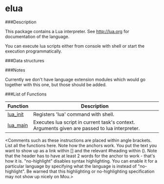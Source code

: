 # elua


###Description

This package contains a Lua interpreter. See http://lua.org for documentation of the language.

You can execute lua scripts either from console with shell or start the execution programmatically.

###Data structures

###Notes

Currently we don't have language extension modules which would go together with this one, but those should be added.

###List of Functions

| Function | Description |
|---------|-------------|
| [lua_init](lua_init.md) | Registers 'lua' command with shell. |
| [lua_main](lua_main.md) | Executes lua script in current task's context. Arguments given are passed to lua interpreter. |

<Comments such as these instructions are placed within angle brackets. List all the functions here. Note how the anchors work. You put the text you want to show up as a link within [] and the relevant #heading within (). Note that the header has to have at least 2 words for the anchor to work - that's how it is. "no-highlight" disables syntax highlighting. You can enable it for a particular language by specifying what the language is instead of "no-highlight". Be warned that this highlighting or no-highlighting specification may not show up nicely on Mou.>
